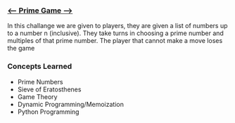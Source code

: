 <h3><u><-- Prime Game --></u></h3>
<p>In this challange we are given to players, they are given a list of numbers 
up to a number n (inclusive). They take turns in choosing a prime number and 
multiples of that prime number. The player that cannot make a move loses the 
game</p>
<h3>Concepts Learned</h3>
<p><ul>
<li>Prime Numbers</li>
<li>Sieve of Eratosthenes</li>
<li>Game Theory</li>
<li>Dynamic Programming/Memoization</li>
<li>Python Programming</li>
</p>
</ul>

